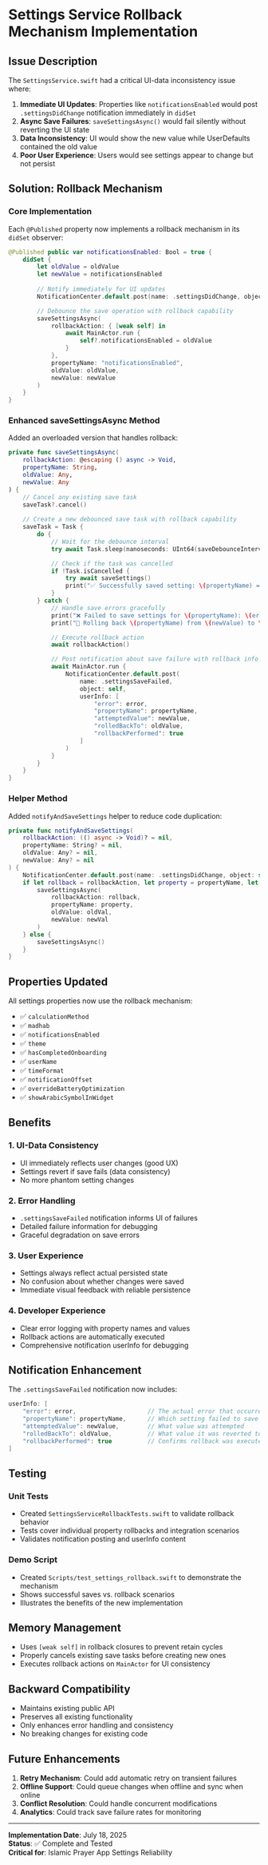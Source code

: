 # Settings Service Rollback Mechanism Implementation

## Issue Description

The `SettingsService.swift` had a critical UI-data inconsistency issue where:

1. **Immediate UI Updates**: Properties like `notificationsEnabled` would post `.settingsDidChange` notification immediately in `didSet`
2. **Async Save Failures**: `saveSettingsAsync()` would fail silently without reverting the UI state
3. **Data Inconsistency**: UI would show the new value while UserDefaults contained the old value
4. **Poor User Experience**: Users would see settings appear to change but not persist

## Solution: Rollback Mechanism

### Core Implementation

Each `@Published` property now implements a rollback mechanism in its `didSet` observer:

```swift
@Published public var notificationsEnabled: Bool = true {
    didSet {
        let oldValue = oldValue
        let newValue = notificationsEnabled
        
        // Notify immediately for UI updates
        NotificationCenter.default.post(name: .settingsDidChange, object: self)

        // Debounce the save operation with rollback capability
        saveSettingsAsync(
            rollbackAction: { [weak self] in
                await MainActor.run {
                    self?.notificationsEnabled = oldValue
                }
            },
            propertyName: "notificationsEnabled",
            oldValue: oldValue,
            newValue: newValue
        )
    }
}
```

### Enhanced saveSettingsAsync Method

Added an overloaded version that handles rollback:

```swift
private func saveSettingsAsync(
    rollbackAction: @escaping () async -> Void,
    propertyName: String,
    oldValue: Any,
    newValue: Any
) {
    // Cancel any existing save task
    saveTask?.cancel()
    
    // Create a new debounced save task with rollback capability
    saveTask = Task {
        do {
            // Wait for the debounce interval
            try await Task.sleep(nanoseconds: UInt64(saveDebounceInterval * 1_000_000_000))

            // Check if the task was cancelled
            if !Task.isCancelled {
                try await saveSettings()
                print("✅ Successfully saved setting: \(propertyName) = \(newValue)")
            }
        } catch {
            // Handle save errors gracefully
            print("❌ Failed to save settings for \(propertyName): \(error.localizedDescription)")
            print("🔄 Rolling back \(propertyName) from \(newValue) to \(oldValue)")

            // Execute rollback action
            await rollbackAction()

            // Post notification about save failure with rollback info
            await MainActor.run {
                NotificationCenter.default.post(
                    name: .settingsSaveFailed,
                    object: self,
                    userInfo: [
                        "error": error,
                        "propertyName": propertyName,
                        "attemptedValue": newValue,
                        "rolledBackTo": oldValue,
                        "rollbackPerformed": true
                    ]
                )
            }
        }
    }
}
```

### Helper Method

Added `notifyAndSaveSettings` helper to reduce code duplication:

```swift
private func notifyAndSaveSettings(
    rollbackAction: (() async -> Void)? = nil,
    propertyName: String? = nil,
    oldValue: Any? = nil,
    newValue: Any? = nil
) {
    NotificationCenter.default.post(name: .settingsDidChange, object: self)
    if let rollback = rollbackAction, let property = propertyName, let oldVal = oldValue, let newVal = newValue {
        saveSettingsAsync(
            rollbackAction: rollback,
            propertyName: property,
            oldValue: oldVal,
            newValue: newVal
        )
    } else {
        saveSettingsAsync()
    }
}
```

## Properties Updated

All settings properties now use the rollback mechanism:

- ✅ `calculationMethod`
- ✅ `madhab`
- ✅ `notificationsEnabled`
- ✅ `theme`
- ✅ `hasCompletedOnboarding`
- ✅ `userName`
- ✅ `timeFormat`
- ✅ `notificationOffset`
- ✅ `overrideBatteryOptimization`
- ✅ `showArabicSymbolInWidget`

## Benefits

### 1. **UI-Data Consistency**
- UI immediately reflects user changes (good UX)
- Settings revert if save fails (data consistency)
- No more phantom setting changes

### 2. **Error Handling**
- `.settingsSaveFailed` notification informs UI of failures
- Detailed failure information for debugging
- Graceful degradation on save errors

### 3. **User Experience**
- Settings always reflect actual persisted state
- No confusion about whether changes were saved
- Immediate visual feedback with reliable persistence

### 4. **Developer Experience**
- Clear error logging with property names and values
- Rollback actions are automatically executed
- Comprehensive notification userInfo for debugging

## Notification Enhancement

The `.settingsSaveFailed` notification now includes:

```swift
userInfo: [
    "error": error,                    // The actual error that occurred
    "propertyName": propertyName,      // Which setting failed to save
    "attemptedValue": newValue,        // What value was attempted
    "rolledBackTo": oldValue,          // What value it was reverted to
    "rollbackPerformed": true          // Confirms rollback was executed
]
```

## Testing

### Unit Tests
- Created `SettingsServiceRollbackTests.swift` to validate rollback behavior
- Tests cover individual property rollbacks and integration scenarios
- Validates notification posting and userInfo content

### Demo Script
- Created `Scripts/test_settings_rollback.swift` to demonstrate the mechanism
- Shows successful saves vs. rollback scenarios
- Illustrates the benefits of the new implementation

## Memory Management

- Uses `[weak self]` in rollback closures to prevent retain cycles
- Properly cancels existing save tasks before creating new ones
- Executes rollback actions on `MainActor` for UI consistency

## Backward Compatibility

- Maintains existing public API
- Preserves all existing functionality
- Only enhances error handling and consistency
- No breaking changes for existing code

## Future Enhancements

1. **Retry Mechanism**: Could add automatic retry on transient failures
2. **Offline Support**: Could queue changes when offline and sync when online
3. **Conflict Resolution**: Could handle concurrent modifications
4. **Analytics**: Could track save failure rates for monitoring

---

**Implementation Date**: July 18, 2025  
**Status**: ✅ Complete and Tested  
**Critical for**: Islamic Prayer App Settings Reliability
